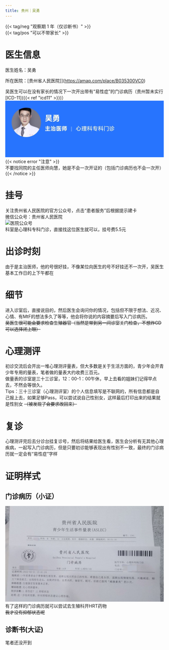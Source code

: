 ```yaml
---
title: 贵州｜吴勇
---
```


{{< tag/neg "观察期 1 年（仅诊断书）" >}}  
{{< tag/pos "可以不带家长" >}}
# 医生信息
医生姓名：吴勇

所在医院：[贵州省人民医院]](https://amap.com/place/B035300VC0)

吴医生可以在没有家长的情况下一次开出带有“易性症”的门诊病历（贵州暂未实行[ICD-11]({{< ref "icd11" >}})）
![医生信息](info.jpg)
{{< notice error "注意" >}}  
不要找同院的主任医师向慧，她是不会一次开证的（包括门诊病历也不会一次开）  
{{< /notice >}}

# 挂号
关注贵州省人民医院的官方公众号，点击“患者服务”后根据提示建卡  
微信公众号：贵州省人民医院  
![医院公众号](https://oss.gz5055.com/20211119/134941913.png)  
科室是心理科专科门诊，直接找这位医生就可以，挂号费5.5元

# 出诊时刻
由于是主治医师，他的号很好挂，不像某位向医生的号不好挂还不一次开，吴医生基本工作日的上下午都在

# 细节
进入诊室后，直接说目的，然后医生会询问你的情况，包括但不限于想法、近况、心情、有MtF的想法多久了等等，他会将你说的内容摘要后写入门诊病历。  
~~吴医生很可能会要求检查生殖器官（当然是带到另一间诊室关门检查，不想炸GD可以选择闭上眼）~~  
# 心理测评
初诊交流后会开出一堆心理测评量表，但大多数是关于生活方面的，青少年会开青少年专用的量表，笔者做的量表大约收费三百元。  
做量表的诊室是三十三诊室，12：00-1：00午休，早上去看的姐妹们记得早点去，不然会等很久。  
Tips：三十三诊室（心理测评室）的个人信息填写是不联网的，所有信息都是自己报上去，如果足够Pass，可以尝试说自己性别女，这样最后打印出来的结果就是性别女 ~~（被发现了会要求改回来）~~
# 复诊
心理测评完后去分诊台挂复诊号，然后将结果给医生看，医生会分析有无其他心理疾病，一起写入门诊病历，但是只要初诊能够表现出有性别不一致，最终的门诊病历就一定会有“易性症”字样
# 证明样式
## 门诊病历（小证）
![门诊病历](proof.jpg)
有了这样的门诊病历就可以尝试去生殖科开HRT药物  
~~我才没有抑郁状态呢~~

## 诊断书(大证)
笔者还没开到